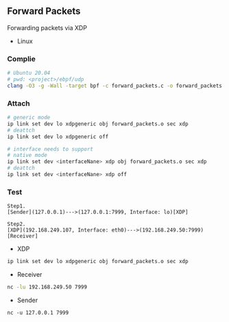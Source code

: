 ## Forward Packets

Forwarding packets via XDP

- Linux

### Complie

```bash
# Ubuntu 20.04
# pwd: <project>/ebpf/udp
clang -O3 -g -Wall -target bpf -c forward_packets.c -o forward_packets.o -I/usr/include/ -I../include/
```

### Attach

```bash
# generic mode
ip link set dev lo xdpgeneric obj forward_packets.o sec xdp
# deattch
ip link set dev lo xdpgeneric off

# interface needs to support
# native mode
ip link set dev <interfaceNane> xdp obj forward_packets.o sec xdp
# deattch
ip link set dev <interfaceNane> xdp off
```

### Test

```
Step1.
[Sender](127.0.0.1)--->(127.0.0.1:7999, Interface: lo)[XDP]

Step2.
[XDP](192.168.249.107, Interface: eth0)--->(192.168.249.50:7999)[Receiver]
```

- XDP

```bash
ip link set dev lo xdpgeneric obj forward_packets.o sec xdp
```

- Receiver

```bash
nc -lu 192.168.249.50 7999
```

- Sender

```
nc -u 127.0.0.1 7999
```
